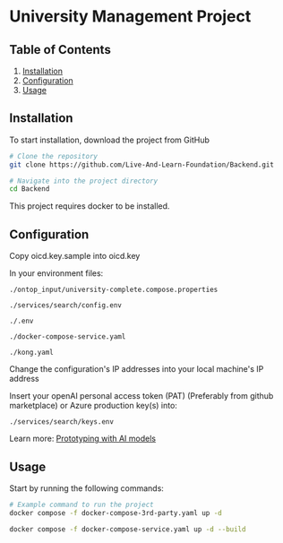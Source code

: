 # University Management Project

## Table of Contents

1. [Installation](#installation)
2. [Configuration](#configuration)
3. [Usage](#usage)

## Installation

To start installation, download the project from GitHub

```bash
# Clone the repository
git clone https://github.com/Live-And-Learn-Foundation/Backend.git

# Navigate into the project directory
cd Backend
```

This project requires docker to be installed.

## Configuration

Copy oicd.key.sample into oicd.key

In your environment files:

```
./ontop_input/university-complete.compose.properties

./services/search/config.env

./.env

./docker-compose-service.yaml

./kong.yaml
```

Change the configuration's IP addresses into your local machine's IP address

Insert your openAI personal access token (PAT) (Preferably from github marketplace) or Azure production key(s)  into:
```
./services/search/keys.env
```

Learn more: [Prototyping with AI models](https://docs.github.com/en/github-models/prototyping-with-ai-models)

## Usage

Start by running the following commands:

```bash
# Example command to run the project
docker compose -f docker-compose-3rd-party.yaml up -d

docker compose -f docker-compose-service.yaml up -d --build
```
